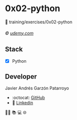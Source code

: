 # 0x02-python
:open_file_folder: training/exercises/0x02-python

###### :copyright: [udemy.com](https://www.udemy.com/course/aprende-el-lenguaje-de-programacion-python3-practicando/)

## Stack
* [x] Python

## Developer
Javier Andrés Garzón Patarroyo
- :octocat: [GitHub](https://github.com/javierandresgp/)
- :link: [Linkedin](https://www.linkedin.com/in/javierandresgp/)

:man_technologist: :books: :computer: :globe_with_meridians: